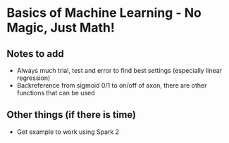 # Basics of Machine Learning - No Magic, Just Math!

## Notes to add
* Always much trial, test and error to find best settings (especially linear regression)
* Backreference from sigmoid 0/1 to on/off of axon, there are other functions that can be used

## Other things (if there is time)
* Get example to work using Spark 2